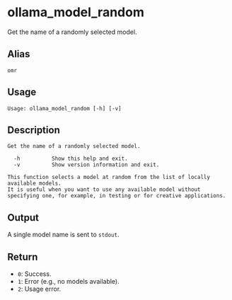 # ollama_model_random

Get the name of a randomly selected model.

## Alias

`omr`

## Usage
```
Usage: ollama_model_random [-h] [-v]
```

## Description
```
Get the name of a randomly selected model.

  -h          Show this help and exit.
  -v          Show version information and exit.

This function selects a model at random from the list of locally available models.
It is useful when you want to use any available model without specifying one, for example, in testing or for creative applications.
```

## Output
A single model name is sent to `stdout`.

## Return
* `0`: Success.
* `1`: Error (e.g., no models available).
* `2`: Usage error.
